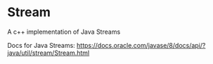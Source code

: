 # Stream
A c++ implementation of Java Streams

Docs for Java Streams: https://docs.oracle.com/javase/8/docs/api/?java/util/stream/Stream.html

